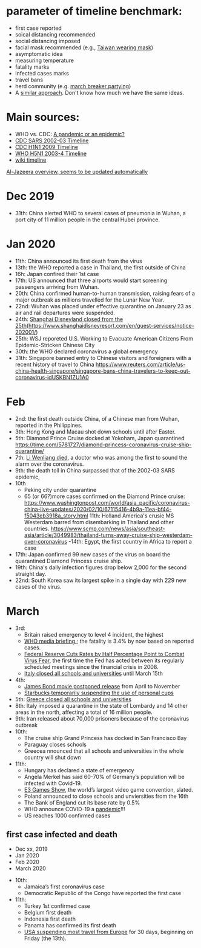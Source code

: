 # parameter of timeline benchmark:
- first case reported
- soical distancing recommended 
- social distancing imposed
- facial mask recommended (e.g., [Taiwan wearing mask](https://www.chinatimes.com/realtimenews/20200331005858-260405?chdtv))
- asymptomatic idea
- measuring temperature
- fatality marks
- infected cases marks
- travel bans
- herd community (e.g. [march breaker partying](https://edition.cnn.com/travel/article/austin-spring-breakers-coronavirus-trnd/index.html))
- A [similar approach](https://lumesserschmidt.github.io/CoronaNet/).  Don't know how much we have the same ideas.

# Main sources:
- WHO vs. CDC: [A pandemic or an epidemic?](https://www.nytimes.com/2020/02/28/health/coronavirus-pandemic-epidemic.html)
- [CDC SARS 2002-03 Timeline](https://www.cdc.gov/about/history/sars/timeline.htm)
- [CDC H1N1 2009 Timeline](https://www.cdc.gov/flu/pandemic-resources/2009-pandemic-timeline.html)
- [WHO H5N1 2003-4 Timeline](https://www.who.int/influenza/resources/documents/chronology/en/)
- [wiki timeline](https://en.wikipedia.org/wiki/Timeline_of_the_2019%E2%80%9320_coronavirus_outbreak_in_December_2019_%E2%80%93_January_2020)

[Al-Jazeera overview, seems to be updated automatically](https://www.aljazeera.com/news/2020/01/timeline-china-coronavirus-spread-200126061554884.html)

# Dec 2019 
- 31th: China alerted WHO to several cases of pneumonia in Wuhan, a port city of 11 million people in the central Hubei province.

# Jan 2020
- 11th:  China announced its first death from the virus
- 13th: the WHO reported a case in Thailand, the first outside of China
- 16h:  Japan confired their 1st case
- 17th: US announced that three airports would start screening passengers arriving from Wuhan.
- 20th:  China confirmed human-to-human transmission, raising fears of a major outbreak as millions travelled for the Lunar New Year.
- 22nd: Wuhan was placed under effective quarantine on January 23 as air and rail departures were suspended.
- 24th: [Shanghai Disneyland closed from the 25th](https://fortune.com/2020/01/24/coronavirus-in-china-shanghai-disneyland-shut-down-wuhan-virus/)(https://www.shanghaidisneyresort.com/en/guest-services/notice-202001/)
- 25th:  WSJ reporeted U.S. Working to Evacuate American Citizens From Epidemic-Stricken Chinese City
- 30th:  the WHO declared coronavirus a global emergency 
- 31th:  Singapore banned entry to Chinese visitors and foreigners with a recent history of travel to China 
https://www.reuters.com/article/us-china-health-singapore/singapore-bans-china-travelers-to-keep-out-coronavirus-idUSKBN1ZU1A0

# Feb
- 2nd: the first death outside China, of a Chinese man from Wuhan, reported in the Philippines.
- 3th: Hong Kong and Macau shot down schools until after Easter.
- 5th:  Diamond Prince Cruise docked at Yokoham, Japan quarantined https://time.com/5781727/diamond-princess-coronavirus-cruise-ship-quarantine/
- 7th: [Li Wenliang died](https://www.nytimes.com/2020/02/06/world/asia/chinese-doctor-Li-Wenliang-coronavirus.html), a doctor who was among the first to sound the alarm over the coronavirus.
- 9th: the death toll in China surpassed that of the 2002-03 SARS epidemic,
- 10th  
  - Peking city under quarantine
  - 65 (or 66?)more cases confirmed on the Diamond Prince cruise: https://www.washingtonpost.com/world/asia_pacific/coronavirus-china-live-updates/2020/02/10/67115416-4b9a-11ea-bf44-f5043eb3918a_story.html
11th: Holland America's crusie MS Westerdam barred from disembarking in Thailand and other countries.
https://www.scmp.com/news/asia/southeast-asia/article/3049983/thailand-turns-away-cruise-ship-westerdam-over-coronavirus
-14th: Egypt, the first country in Africa to report a case 
- 17th: Japan confirmed 99 new cases of the virus on board the quarantined Diamond Princess cruise ship.
- 19th: China's daily infection figures drop below 2,000 for the second straight day.
- 22nd: South Korea saw its largest spike in a single day with 229 new cases of the virus.

# March
- 3rd:  
  - Britain raised emergency to level 4 incident, the highest
  - [WHO media briefing ](https://www.who.int/dg/speeches/detail/who-director-general-s-opening-remarks-at-the-media-briefing-on-covid-19---3-march-2020); the fatality is 3.4% by now based on reported cases.
  - [Federal Reserve Cuts Rates by Half Percentage Point to Combat Virus Fear](https://www.wsj.com/articles/federal-reserve-cuts-interest-rates-by-half-percentage-point-11583247606), the first time the Fed has acted between its regularly scheduled meetings since the financial crisis in 2008.
  - [Italy closed all schools and universities](https://www.wsj.com/articles/italy-shuts-all-schools-to-stem-spread-of-coronavirus-11583345100?mod=article_inline) until March 15th
- 4th: 
  - [James Bond movie postponed release](https://www.bbc.com/news/entertainment-arts-51744374) from April to November
  - [Starbucks temporarily suspending the use of personal cups](https://www.cnn.com/2020/03/04/business/starbucks-coronavirus/index.html)
- 5th:  [Greece closed all schools and universities](https://www.theguardian.com/world/2020/mar/05/iran-to-restrict-travel-between-cities-as-3500-catch-coronavirus)
- 8th: Italy imposed a quarantine in the state of Lombardy and 14 other areas in the north, affecting a total of 16 million people.
- 9th: Iran released about 70,000 prisoners because of the coronavirus outbreak
- 10th: 
  - The cruise ship Grand Princess has docked in San Francisco Bay
  - Paraguay closes schools
  - Greecea nnounced that all schools and universities in the whole country will shut down
- 11th: 
  - Hungary has declared a state of emergency
  - Angela Merkel has said 60-70% of Germany’s population will be infected with Covid-19.
  - [E3 Games Show](https://www.bloomberg.com/news/articles/2020-03-11/e3-video-game-conference-has-been-canceled-ars-technica-reports), the world’s largest video game convention, slated.
  - Poland announced to close schools and unviersities from the 16th
  - The Bank of England cut its base rate by 0.5% 
  - WHO announce COVID-19 a [pandemic](https://www.npr.org/sections/goatsandsoda/2020/03/11/814474930/coronavirus-covid-19-is-now-officially-a-pandemic-who-says)!!!
  - US reaches 1000 confirmed cases
  
  
 ## first case infected and death
 * Dec xx, 2019
 * Jan 2020
 * Feb 2020
 * March 2020
  - 10th:
    - Jamaica’s first coronavirus case
    - Democratic Republic of the Congo have reported the first case
  - 11th:
    - Turkey 1st confirmed case
    - Belgium first death
    - Indonesia first death
    - Panama has confirmed its first death
    - [USA suspending most travel from Europe](https://www.nytimes.com/2020/03/11/us/politics/trump-coronavirus-speech.html) for 30 days, beginning on Friday (the 13th). 
    

  
  


